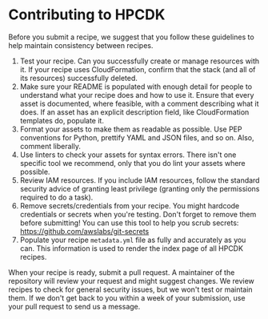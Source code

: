 # Contributing to HPCDK

Before you submit a recipe, we suggest that you follow these guidelines to help maintain consistency between recipes.

1. Test your recipe. Can you successfully create or manage resources with it. If your recipe uses CloudFormation, confirm that the stack (and all of its resources) successfully deleted.
2. Make sure your README is populated with enough detail for people to understand what your recipe does and how to use it. Ensure that every asset is documented, where feasible, with a comment describing what it does. If an asset has an explicit description field, like CloudFormation templates do, populate it. 
3. Format your assets to make them as readable as possible. Use PEP conventions for Python, prettify YAML and JSON files, and so on. Also, comment liberally. 
4. Use linters to check your assets for syntax errors. There isn't one specific tool we recommend, only that you do lint your assets where possible. 
5. Review IAM resources. If you include IAM resources, follow the standard security advice of granting least privilege (granting only the permissions required to do a task).
6. Remove secrets/credentials from your recipe. You might hardcode credentials or secrets when you're testing. Don't forget to remove them before submitting! You can use this tool to help you scrub secrets: https://github.com/awslabs/git-secrets
7. Populate your recipe `metadata.yml` file as fully and accurately as you can. This information is used to render the index page of all HPCDK recipes. 

When your recipe is ready, submit a pull request. A maintainer of the repository will review your request and might suggest changes. We review recipes to check for general security issues, but we won't test or maintain them. If we don't get back to you within a week of your submission, use your pull request to send us a message.
